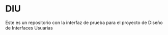 # DIU
Este es un repositorio con la interfaz de prueba para el proyecto de Diseño de Interfaces Usuarias
